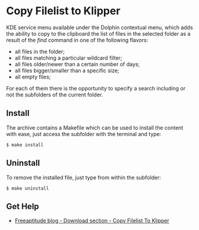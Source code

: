 # Copy Filelist to Klipper

KDE service menu available under the Dolphin contextual menu, which adds the ability
to copy to the clipboard the list of files in the selected folder as a result of the *find*
command in one of the following flavors: 
- all files in the folder;
- all files matching a particular wildcard filter;
- all files older/newer than a certain number of days;
- all files bigger/smaller than a specific size;
- all empty files;

For each of them there is the opportunity to specify a search including or not the subfolders of the current folder.

## Install

The archive contains a Makefile which can be used to install the content with ease,
just access the subfolder with the terminal and type:
```
$ make install
```

## Uninstall

To remove the installed file, just type from within the subfolder:
```
$ make uninstall
```

## Get Help

- [Freeaptitude blog - Download section - Copy Filelist To Klipper](https://freeaptitude.altervista.org/downloads/copy-filelist-to-klipper.html)

